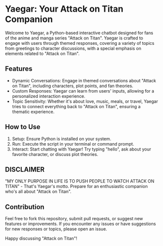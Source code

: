 # Yaegar: Your Attack on Titan Companion

Welcome to Yaegar, a Python-based interactive chatbot designed for fans of the anime and manga series "Attack on Titan". Yaegar is crafted to engage with users through themed responses, covering a variety of topics from greetings to character discussions, with a special emphasis on elements related to "Attack on Titan".

## Features

- Dynamic Conversations: Engage in themed conversations about "Attack on Titan", including characters, plot points, and fan theories.
- Custom Responses: Yaegar can learn from users' inputs, allowing for a personalized interaction experience.
- Topic Sensitivity: Whether it's about love, music, meals, or travel, Yaegar tries to connect everything back to "Attack on Titan", ensuring a thematic experience.

## How to Use

1. Setup: Ensure Python is installed on your system.
2. Run: Execute the script in your terminal or command prompt.
3. Interact: Start chatting with Yaegar! Try typing "hello", ask about your favorite character, or discuss plot theories.

## DISCLAIMER

"MY ONLY PURPOSE IN LIFE IS TO PUSH PEOPLE TO WATCH ATTACK ON TITAN" - That's Yaegar's motto. Prepare for an enthusiastic companion who's all about "Attack on Titan".

## Contribution

Feel free to fork this repository, submit pull requests, or suggest new features or improvements. If you encounter any issues or have suggestions for new responses or topics, please open an issue.

Happy discussing "Attack on Titan"!
